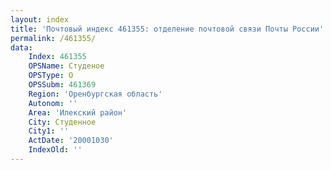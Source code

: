 ```yaml
---
layout: index
title: 'Почтовый индекс 461355: отделение почтовой связи Почты России'
permalink: /461355/
data:
    Index: 461355
    OPSName: Студеное
    OPSType: О
    OPSSubm: 461369
    Region: 'Оренбургская область'
    Autonom: ''
    Area: 'Илекский район'
    City: Студенное
    City1: ''
    ActDate: '20001030'
    IndexOld: ''
---
```

